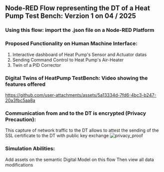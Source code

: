 ## Node-RED Flow representing the DT of a Heat Pump Test Bench: Verzion 1 on 04 / 2025

### Using this flow: import the .json file on a Node-RED Platform

### Proposed Functionality on Human Machine Interface:

 1) Interactive dashboard of Heat Pump's Sensor and Actuator datas
 2) Sending Command Control to Heat Pump's Air-Heater
 3) Twin of a PID Corrector
    
### Digital Twins of HeatPump TestBench: Video showing the features offered
https://github.com/user-attachments/assets/5a13334d-7fd6-4bc3-b247-20a3fbc5aa8a

### Communication from and to the DT is encrypted (Privacy Precaution):
This capture of network traffic to the DT allows to attest the sending of the SSL certificate to the DT with public key exchange
![privacy_proof](https://github.com/user-attachments/assets/14caffa1-c243-4778-bbb2-be407848ef9f)

### Simulation Abilities: 
Add assets on the semantic Digital Model on this flow Then view all data modifications



